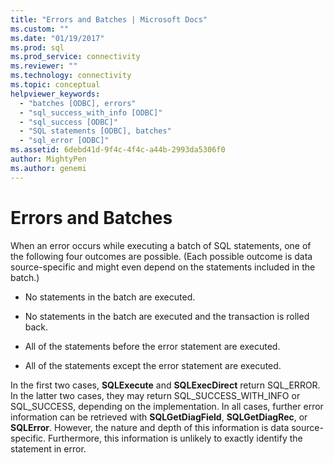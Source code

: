 ```yaml
---
title: "Errors and Batches | Microsoft Docs"
ms.custom: ""
ms.date: "01/19/2017"
ms.prod: sql
ms.prod_service: connectivity
ms.reviewer: ""
ms.technology: connectivity
ms.topic: conceptual
helpviewer_keywords: 
  - "batches [ODBC], errors"
  - "sql_success_with_info [ODBC]"
  - "sql_success [ODBC]"
  - "SQL statements [ODBC], batches"
  - "sql_error [ODBC]"
ms.assetid: 6debd41d-9f4c-4f4c-a44b-2993da5306f0
author: MightyPen
ms.author: genemi
---
```

# Errors and Batches
When an error occurs while executing a batch of SQL statements, one of the following four outcomes are possible. (Each possible outcome is data source-specific and might even depend on the statements included in the batch.)  
  
-   No statements in the batch are executed.  
  
-   No statements in the batch are executed and the transaction is rolled back.  
  
-   All of the statements before the error statement are executed.  
  
-   All of the statements except the error statement are executed.  
  
 In the first two cases, **SQLExecute** and **SQLExecDirect** return SQL_ERROR. In the latter two cases, they may return SQL_SUCCESS_WITH_INFO or SQL_SUCCESS, depending on the implementation. In all cases, further error information can be retrieved with **SQLGetDiagField**, **SQLGetDiagRec**, or **SQLError**. However, the nature and depth of this information is data source-specific. Furthermore, this information is unlikely to exactly identify the statement in error.
